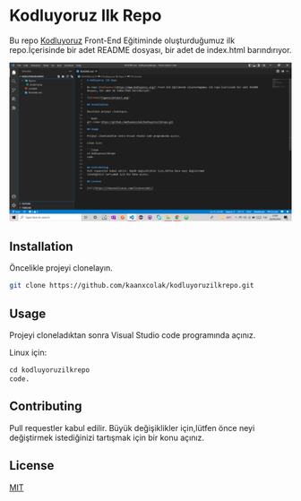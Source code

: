 # Kodluyoruz Ilk Repo

Bu repo [Kodluyoruz](https://www.kodluyoruz.org/) Front-End Eğitiminde oluşturduğumuz ilk repo.İçerisinde bir adet README dosyası, bir adet de index.html barındırıyor.

![GitHub](figures/project.png) 

## Installation

Öncelikle projeyi clonelayın.

```bash
git clone https://github.com/kaanxcolak/kodluyoruzilkrepo.git
```
## Usage

Projeyi cloneladıktan sonra Visual Studio code programında açınız.

Linux için:

```linux
cd kodluyoruzilkrepo
code.
```

## Contributing
Pull requestler kabul edilir. Büyük değişiklikler için,lütfen önce neyi değiştirmek
istediğinizi tartışmak için bir konu açınız.

## License

[MIT](https://choosealicense.com/licenses/mit/)  